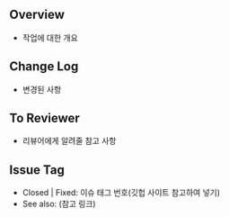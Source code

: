 ## Overview
- 작업에 대한 개요

## Change Log
- 변경된 사항

## To Reviewer
- 리뷰어에게 알려줄 참고 사항

## Issue Tag
- Closed | Fixed: 이슈 태그 번호(깃헙 사이트 참고하여 넣기)
- See also: (참고 링크)
